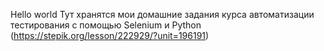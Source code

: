 Hello world
Тут хранятся мои домашние задания курса автоматизации тестирования с помощью Selenium и Python (https://stepik.org/lesson/222929/?unit=196191)

